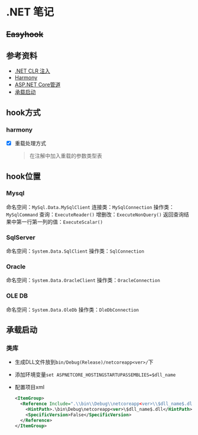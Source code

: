 # .NET 笔记

## ~~Easyhook~~

## 参考资料

- [.NET CLR 注入](https://zhuanlan.zhihu.com/p/61464591)
- [Harmony](https://blog.csdn.net/sd7o95o/article/details/104438284/)
- [ASP.NET Core管道](https://www.cnblogs.com/artech/p/asp-net-core-pipeline.html)
- [承载启动](https://docs.microsoft.com/zh-cn/aspnet/core/fundamentals/host/platform-specific-configuration?view=aspnetcore-3.1)

## hook方式

### harmony

- [x] 重载处理方式
  > 在注解中加入重载的参数类型表

## hook位置

### Mysql

命名空间：`MySql.Data.MySqlClient`
连接类：`MySqlConnection`
操作类：`MySqlCommand`
查询：`ExecuteReader()`
增删改：`ExecuteNonQuery()`
返回查询结果中第一行第一列的值：`ExecuteScalar()`

### SqlServer

命名空间：`System.Data.SqlClient`
操作类：`SqlConnection`

### Oracle

命名空间：`System.Data.OracleClient`
操作类：`OracleConnection`

### OLE DB

命名空间：`System.Data.OleDb`
操作类：`DleDbConnection`

## 承载启动

### 类库

- 生成DLL文件放到`bin/Debug(Release)/netcoreapp<ver>/`下
- 添加环境变量`set ASPNETCORE_HOSTINGSTARTUPASSEMBLIES=$dll_name`
- 配置项目xml
  
  ```xml
  <ItemGroup>
    <Reference Include=".\\bin\\Debug\\netcoreapp<ver>\\$dll_name$.dll">
      <HintPath>.\bin\Debug\netcoreapp<ver>\$dll_name$.dll</HintPath>
      <SpecificVersion>False</SpecificVersion> 
    </Reference>
  </ItemGroup>
  ```
